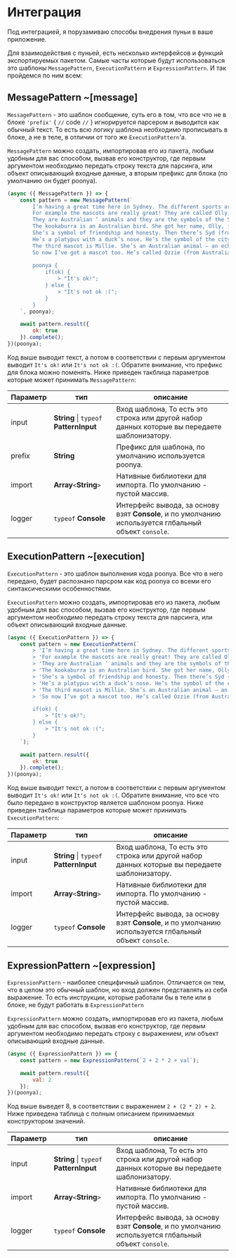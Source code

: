 # Интеграция

Под интеграцией, я порузамиваю способы внедрения пуньи в ваше приложение.

Для взаимодействия с пуньей, есть несколько интерфейсов и функций экспортируемых пакетом. Самые часты которые будут использоваться это шаблоны `MessagePattern`, `ExecutionPattern` и `ExpressionPattern`. И так пройдемся по ним всем:

## MessagePattern ~[message]

`MessagePattern` - это шаблон сообщение, суть его в том, что все что не в блоке `'prefix'` { `//` code `//` } игнорируется парсером и выводится как обычный текст. То есть всю логику шаблона необходимо прописывать в блоке, а не в теле, в отличии от того же `ExecutionPattern`'a.

`MessagePattern` можно создать, импортировав его из пакета, любым удобным для вас способом, вызвав его конструктор, где первым аргументом необходимо передать строку текста для парсинга, или объект описывающий входные данные, а вторым префикс для блока (по умолчанию он будет poonya).

```js
(async ({ MessagePattern }) => {
    const pattern = new MessagePattern(`
        I’m having a great time here in Sydney. The different sports are exciting, and there are lots of other exciting things too.
        For example the mascots are really great! They are called Olly, Syd and Millie.
        They are Australian ‘ animals and they are the symbols of the Sydney Games.
        The kookaburra is an Australian bird. She got her name, Olly, from the word ‘Olympics’.
        She’s a symbol of friendship and honesty. Then there’s Syd (from Sydney).
        He’s a platypus with a duck’s nose. He’s the symbol of the city of Sydney and its people.
        The third mascot is Millie. She’s an Australian animal — an echidna. She’s the symbol of the new millennium.
        So now I’ve got a mascot too. He’s called Ozzie (from Aus­tralia) and he’s a cute, cuddly koala.
                
        poonya {
            if(ok) {
                > "It's ok!";
            } else {
                > "It's not ok :(";
            }
        }
    `, poonya);

    await pattern.result({
        ok: true
    }).complete();
})(poonya);
```

Код выше выводит текст, а потом в соответствии с первым аргументом выводит `It's ok!` или `It's not ok :(`. Обратите внимание, что префикс для блока можно поменять. Ниже приведен такблица параметров которые может принимать `MessagePattern`:

| Параметр| тип									    |описание																							    |
|---------|-----------------------------------------|-------------------------------------------------------------------------------------------------------|
| input   | **String** \| `typeof` **PatternInput** | Вход шаблона, То есть это строка или другой набор данных которые вы передаете шаблонизатору. 		    |
| prefix  | **String**  							| Префикс для шаблона, по умолчанию используется poonya.											    |
| import  | **Array**`<`**String**`>`				| Нативные библиотеки для импорта. По умолчанию - пустой массив.									    |
| logger  | `typeof` **Console**					| Интерфейс вывода, за основу взят **Console**, и по умолчанию используется глбальный объект `console`. |

## ExecutionPattern ~[execution]

`ExecutionPattern` - это шаблон выполнения кода poonya. Все что в него передано, будет распознано парсром как код poonya со всеми его синтаксическими особенностями.

`ExecutionPattern` можно создать, импортировав его из пакета, любым удобным для вас способом, вызвав его конструктор, где первым аргументом необходимо передать строку текста для парсинга, или объект описывающий входные данные.

```js
(async ({ ExecutionPattern }) => {
    const pattern = new ExecutionPattern(`
        > 'I’m having a great time here in Sydney. The different sports are exciting, and there are lots of other exciting things too.';
        > 'For example the mascots are really great! They are called Olly, Syd and Millie.';
        > 'They are Australian ‘ animals and they are the symbols of the Sydney Games.';
        > 'The kookaburra is an Australian bird. She got her name, Olly, from the word ‘Olympics’.';
        > 'She’s a symbol of friendship and honesty. Then there’s Syd (from Sydney).';
        > 'He’s a platypus with a duck’s nose. He’s the symbol of the city of Sydney and its people.';
        > 'The third mascot is Millie. She’s an Australian animal — an echidna. She’s the symbol of the new millennium.';
        > 'So now I’ve got a mascot too. He’s called Ozzie (from Aus­tralia) and he’s a cute, cuddly koala.';

        if(ok) {
            > "It's ok!";
        } else {
            > "It's not ok :(";
        }
    `);

    await pattern.result({
        ok: true
    }).complete();
})(poonya);
```

Код выше выводит текст, а потом в соответствии с первым аргументом выводит `It's ok!` или `It's not ok :(`. Обратите внимание, что все что было передано в конструктор является шаблоном poonya. Ниже приведен такблица параметров которые может принимать `ExecutionPattern`:

| Параметр| тип									    |описание																							    |
|---------|-----------------------------------------|-------------------------------------------------------------------------------------------------------|
| input   | **String** \| `typeof` **PatternInput** | Вход шаблона, То есть это строка или другой набор данных которые вы передаете шаблонизатору. 		    |
| import  | **Array**`<`**String**`>`				| Нативные библиотеки для импорта. По умолчанию - пустой массив.								        |
| logger  | `typeof` **Console**					| Интерфейс вывода, за основу взят **Console**, и по умолчанию используется глбальный объект `console`. |

## ExpressionPattern ~[expression]

`ExpressionPattern` - наиболее специфичный шаблон. Отличается он тем, что в целом это обычный шаблон, но вход должен представлять из себя выражение. То есть инструкции, которые работали бы в теле или в блоке, не будут работать в `ExpressionPattern`

`ExpressionPattern` можно создать, импортировав его из пакета, любым удобным для вас способом, вызвав его конструктор, где первым аргументом необходимо передать строку с выражением, или объект описывающий входные данные.


```js
(async ({ ExpressionPattern }) => {
    const pattern = new ExpressionPattern(`2 + 2 * 2 + val`);

    await pattern.result({
        val: 2
    });
})(poonya);
```

Код выше выведет 8, в соответствии с выражением `2 + (2 * 2) + 2`. Ниже приведена таблица с полным описанием принимаемых конструктором значений.

| Параметр| тип									    |описание																							    |
|---------|-----------------------------------------|-------------------------------------------------------------------------------------------------------|
| input   | **String** \| `typeof` **PatternInput** | Вход шаблона, То есть это строка или другой набор данных которые вы передаете шаблонизатору. 		    |
| import  | **Array**`<`**String**`>`				| Нативные библиотеки для импорта. По умолчанию - пустой массив.									    |
| logger  | `typeof` **Console**					| Интерфейс вывода, за основу взят **Console**, и по умолчанию используется глбальный объект `console`. |